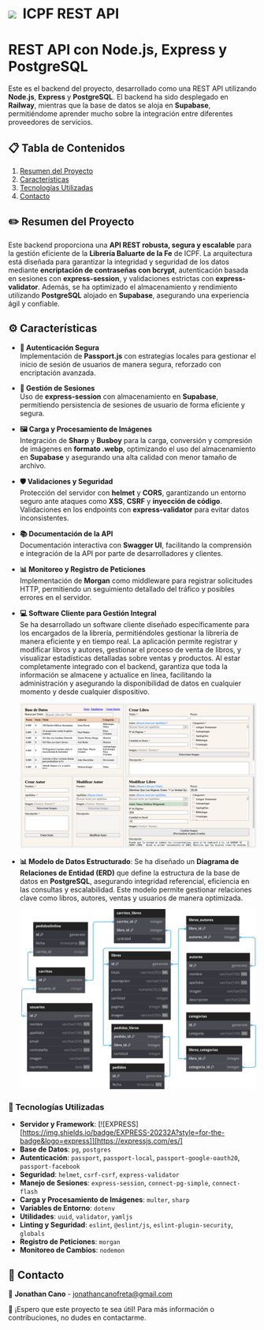 
# <img src="https://i.giphy.com/media/v1.Y2lkPTc5MGI3NjExZHlxZnUzc3NlZm95YzU3Z3psOG41eGY2dTFzd2NmZ3V4bTdlZzVpZCZlcD12MV9pbnRlcm5hbF9naWZfYnlfaWQmY3Q9cw/gdTD9BIMWfPEnWmV4e/giphy.gif" width="30">&nbsp; ICPF REST API 

#  REST API con Node.js, Express y PostgreSQL

Este es el backend del proyecto, desarrollado como una REST API utilizando **Node.js**, **Express** y **PostgreSQL**. El backend ha sido desplegado en **Railway**, mientras que la base de datos se aloja en **Supabase**, permitiéndome aprender mucho sobre la integración entre diferentes proveedores de servicios.

## 📋 Tabla de Contenidos
1. [Resumen del Proyecto](#resumen-del-proyecto)
2. [Características](#caracteristicas)
3. [Tecnologías Utilizadas](#tecnologias-utilizadas)
4. [Contacto](#contacto)

## ✏️ <a id="resumen-del-proyecto">Resumen del Proyecto</a>
Este backend proporciona una **API REST robusta, segura y escalable** para la gestión eficiente de la **Librería Baluarte de la Fe** de ICPF. La arquitectura está diseñada para garantizar la integridad y seguridad de los datos mediante **encriptación de contraseñas con bcrypt**, autenticación basada en sesiones con **express-session**, y validaciones estrictas con **express-validator**. Además, se ha optimizado el almacenamiento y rendimiento utilizando **PostgreSQL** alojado en **Supabase**, asegurando una experiencia ágil y confiable.  

## ⚙️ <a id="caracteristicas">Características 

- **🔐 Autenticación Segura**  
  Implementación de **Passport.js** con estrategias locales para gestionar el inicio de sesión de usuarios de manera segura, reforzado con encriptación avanzada.

- **🔑 Gestión de Sesiones**  
  Uso de **express-session** con almacenamiento en **Supabase**, permitiendo persistencia de sesiones de usuario de forma eficiente y segura.

- **🖼️ Carga y Procesamiento de Imágenes**  
  Integración de **Sharp** y **Busboy** para la carga, conversión y compresión de imágenes en **formato .webp**, optimizando el uso del almacenamiento en **Supabase** y asegurando una alta calidad con menor tamaño de archivo.

- **🛡️ Validaciones y Seguridad**  
  Protección del servidor con **helmet** y **CORS**, garantizando un entorno seguro ante ataques como **XSS**, **CSRF** y **inyección de código**. Validaciones en los endpoints con **express-validator** para evitar datos inconsistentes.

- **📚 Documentación de la API**  
  Documentación interactiva con **Swagger UI**, facilitando la comprensión e integración de la API por parte de desarrolladores y clientes.

- **📊 Monitoreo y Registro de Peticiones**  
  Implementación de **Morgan** como middleware para registrar solicitudes HTTP, permitiendo un seguimiento detallado del tráfico y posibles errores en el servidor.

- **💻 Software Cliente para Gestión Integral**  
  Se ha desarrollado un software cliente diseñado específicamente para los encargados de la librería, permitiéndoles gestionar la librería de manera eficiente y en tiempo real. La aplicación permite registrar y modificar libros y autores, gestionar el proceso de venta de libros, y visualizar estadísticas detalladas sobre ventas y productos. Al estar completamente integrado con el backend, garantiza que toda la información se almacene y actualice en línea, facilitando la administración y asegurando la disponibilidad de datos en cualquier momento y desde cualquier dispositivo.

  <p align="center">
  <img src="./public/diagrams/icpf-cliente.png" />
  </p>

- **📊 Modelo de Datos Estructurado**: Se ha diseñado un **Diagrama de Relaciones de Entidad (ERD)** que define la estructura de la base de datos en **PostgreSQL**, asegurando integridad referencial, eficiencia en las consultas y escalabilidad. Este modelo permite gestionar relaciones clave como libros, autores, ventas y usuarios de manera optimizada.

  <p align="center">
    <img src="./public/diagrams/icpf-diagram-black.svg" />
  </p>

### 🔧 <a id="tecnologias-utilizadas">Tecnologías Utilizadas
- **Servidor y Framework**: [![EXPRESS][https://img.shields.io/badge/EXPRESS-20232A?style=for-the-badge&logo=express]][https://expressjs.com/es/]
- **Base de Datos**: `pg`, `postgres`
- **Autenticación**: `passport`, `passport-local`, `passport-google-oauth20`, `passport-facebook`
- **Seguridad**: `helmet`, `csrf-csrf`, `express-validator`
- **Manejo de Sesiones**: `express-session`, `connect-pg-simple`, `connect-flash`
- **Carga y Procesamiento de Imágenes**: `multer`, `sharp`
- **Variables de Entorno**: `dotenv`
- **Utilidades**: `uuid`, `validator`, `yamljs`
- **Linting y Seguridad**: `eslint`, `@eslint/js`, `eslint-plugin-security`, `globals`
- **Registro de Peticiones**: `morgan`
- **Monitoreo de Cambios**: `nodemon`

## 👤 <a id="contacto">Contacto</a>
📧 **Jonathan Cano** - jonathancanofreta@gmail.com

🚀 ¡Espero que este proyecto te sea útil! Para más información o contribuciones, no dudes en contactarme.


